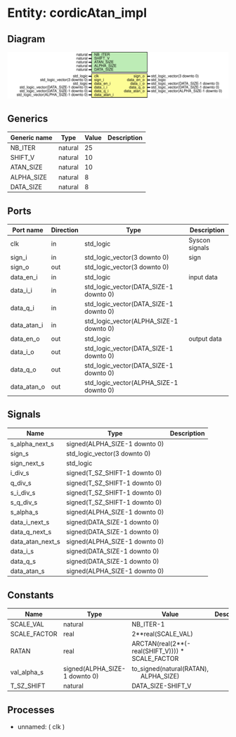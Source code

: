 # Entity: cordicAtan_impl

## Diagram

![Diagram](cordicAtan_impl.svg "Diagram")
## Generics

| Generic name | Type    | Value | Description |
| ------------ | ------- | ----- | ----------- |
| NB_ITER      | natural | 25    |             |
| SHIFT_V      | natural | 10    |             |
| ATAN_SIZE    | natural | 10    |             |
| ALPHA_SIZE   | natural | 8     |             |
| DATA_SIZE    | natural | 8     |             |
## Ports

| Port name   | Direction | Type                                    | Description    |
| ----------- | --------- | --------------------------------------- | -------------- |
| clk         | in        | std_logic                               | Syscon signals |
| sign_i      | in        | std_logic_vector(3 downto 0)            | sign		         |
| sign_o      | out       | std_logic_vector(3 downto 0)            |                |
| data_en_i   | in        | std_logic                               | input data     |
| data_i_i    | in        | std_logic_vector(DATA_SIZE-1 downto 0)  |                |
| data_q_i    | in        | std_logic_vector(DATA_SIZE-1 downto 0)  |                |
| data_atan_i | in        | std_logic_vector(ALPHA_SIZE-1 downto 0) |                |
| data_en_o   | out       | std_logic                               | output data    |
| data_i_o    | out       | std_logic_vector(DATA_SIZE-1 downto 0)  |                |
| data_q_o    | out       | std_logic_vector(DATA_SIZE-1 downto 0)  |                |
| data_atan_o | out       | std_logic_vector(ALPHA_SIZE-1 downto 0) |                |
## Signals

| Name             | Type                          | Description |
| ---------------- | ----------------------------- | ----------- |
| s_alpha_next_s   | signed(ALPHA_SIZE-1 downto 0) |             |
| sign_s           | std_logic_vector(3 downto 0)  |             |
| sign_next_s      | std_logic                     |             |
| i_div_s          | signed(T_SZ_SHIFT-1 downto 0) |             |
| q_div_s          | signed(T_SZ_SHIFT-1 downto 0) |             |
| s_i_div_s        | signed(T_SZ_SHIFT-1 downto 0) |             |
| s_q_div_s        | signed(T_SZ_SHIFT-1 downto 0) |             |
| s_alpha_s        | signed(ALPHA_SIZE-1 downto 0) |             |
| data_i_next_s    | signed(DATA_SIZE-1 downto 0)  |             |
| data_q_next_s    | signed(DATA_SIZE-1 downto 0)  |             |
| data_atan_next_s | signed(ALPHA_SIZE-1 downto 0) |             |
| data_i_s         | signed(DATA_SIZE-1 downto 0)  |             |
| data_q_s         | signed(DATA_SIZE-1 downto 0)  |             |
| data_atan_s      | signed(ALPHA_SIZE-1 downto 0) |             |
## Constants

| Name         | Type                          | Value                                                                      | Description |
| ------------ | ----------------------------- | -------------------------------------------------------------------------- | ----------- |
| SCALE_VAL    | natural                       |  NB_ITER-1                                                                 |             |
| SCALE_FACTOR | real                          |  2**real(SCALE_VAL)                                                        |             |
| RATAN        | real                          |  ARCTAN(real(2**(-real(SHIFT_V))))  * SCALE_FACTOR                         |             |
| val_alpha_s  | signed(ALPHA_SIZE-1 downto 0) |  to_signed(natural(RATAN),<br><span style="padding-left:20px"> ALPHA_SIZE) |             |
| T_SZ_SHIFT   | natural                       |  DATA_SIZE-SHIFT_V                                                         |             |
## Processes
- unnamed: ( clk )
